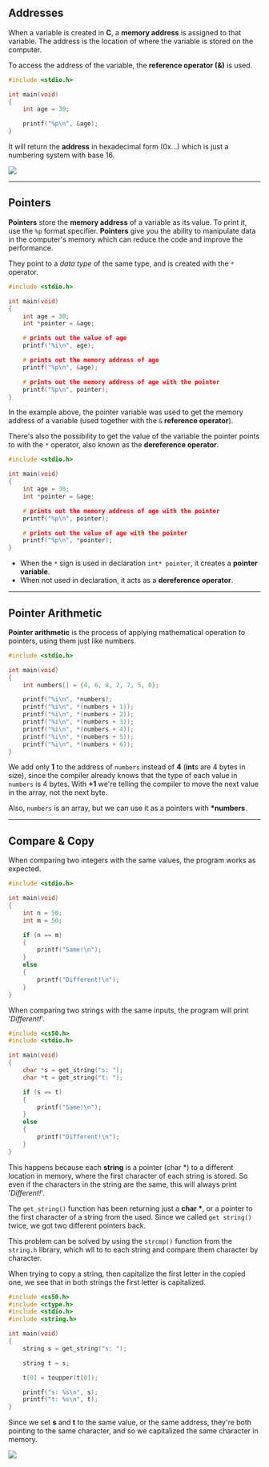 ## Addresses

When a variable is created in **C**, a **memory address** is assigned to that variable. The address is the location of where the variable is stored on the computer.

To access the address of the variable, the **reference operator (&)** is used.

```c
#include <stdio.h>

int main(void)
{
    int age = 30;

    printf("%p\n", &age);
}
```

It will return the **address** in hexadecimal form (0x...) which is just a numbering system with base 16.

![](https://cs50.harvard.edu/x/2022/notes/4/addresses.png)

---

## Pointers

**Pointers** store the **memory address** of a variable as its value. To print it, use the `%p` format specifier. **Pointers** give you the ability to manipulate data in the computer's memory which can reduce the code and improve the performance.

They point to a _data type_ of the same type, and is created with the `*` operator.

```c
#include <stdio.h>

int main(void)
{
    int age = 30;
    int *pointer = &age;

    # prints out the value of age
    printf("%i\n", age);

    # prints out the memory address of age
    printf("%p\n", &age);

    # prints out the memory address of age with the pointer
    printf("%p\n", pointer);
}
```

In the example above, the pointer variable was used to get the memory address of a variable (used together with the `&` **reference operator**).

There's also the possibility to get the value of the variable the pointer points to with the `*` operator, also known as the **dereference operator**.

```c
#include <stdio.h>

int main(void)
{
    int age = 30;
    int *pointer = &age;

    # prints out the memory address of age with the pointer
    printf("%p\n", pointer);

    # prints out the value of age with the pointer
    printf("%p\n", *pointer);
}
```

- When the `*` sign is used in declaration `int* pointer`, it creates a **pointer variable**.
- When not used in declaration, it acts as a **dereference operator**.

---

## Pointer Arithmetic

**Pointer arithmetic** is the process of applying mathematical operation to pointers, using them just like numbers.

```c
#include <stdio.h>

int main(void)
{
    int numbers[] = {4, 6, 8, 2, 7, 5, 0};

    printf("%i\n", *numbers);
    printf("%i\n", *(numbers + 1));
    printf("%i\n", *(numbers + 2));
    printf("%i\n", *(numbers + 3));
    printf("%i\n", *(numbers + 4));
    printf("%i\n", *(numbers + 5));
    printf("%i\n", *(numbers + 6));
}
```

We add only **1** to the address of `numbers` instead of **4** (**int**s are 4 bytes in size), since the compiler already knows that the type of each value in `numbers` is 4 bytes. With **+1** we're telling the compiler to move the next value in the array, not the next byte.

Also, `numbers` is an array, but we can use it as a pointers with **\*numbers**.

---

## Compare & Copy

When comparing two integers with the same values, the program works as expected.

```c
#include <stdio.h>

int main(void)
{
    int n = 50;
    int m = 50;

    if (n == m)
    {
        printf("Same!\n");
    }
    else
    {
        printf("Different!\n");
    }
}
```

When comparing two strings with the same inputs, the program will print '_Different!_'.

```c
#include <cs50.h>
#include <stdio.h>

int main(void)
{
    char *s = get_string("s: ");
    char *t = get_string("t: ");

    if (s == t)
    {
        printf("Same!\n");
    }
    else
    {
        printf("Different!\n");
    }
}
```

This happens because each **string** is a pointer (char \*) to a different location in memory, where the first character of each string is stored. So even if the characters in the string are the same, this will always print '_Different!_'.

The `get_string()` function has been returning just a **char \***, or a pointer to the first character of a string from the used. Since we called `get string()` twice, we got two different pointers back.

This problem can be solved by using the `strcmp()` function from the `string.h` library, which wll to to each string and compare them character by character.

When trying to copy a string, then capitalize the first letter in the copied one, we see that in both strings the first letter is capitalized.

```c
#include <cs50.h>
#include <ctype.h>
#include <stdio.h>
#include <string.h>

int main(void)
{
    string s = get_string("s: ");

    string t = s;

    t[0] = toupper(t[0]);

    printf("s: %s\n", s);
    printf("t: %s\n", t);
}
```

Since we set **s** and **t** to the same value, or the same address, they're both pointing to the same character, and so we capitalized the same character in memory.

![](https://cs50.harvard.edu/x/2022/notes/4/s_t_pointing.png)
